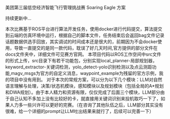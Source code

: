 美团第三届低空经济智能飞行管理挑战赛 Soaring Eagle 方案

持续更新中...

本次比赛基于ROS平台进行算法开发任务，使用docker进行代码提交，算法提交到云端的仿真环境中运行，根据自己的脚本文件，任务结束后会返回bag文件记录话题数据供选手回放，其实调试的时间成本还是很大的，前期因为不会docker使用，导致一直提交的是同一款代码，耽误了好几天时间,官方提供的部分文件在docs文件夹中，详细文件可见赛方官网。
本项目代码以ROS工作空间中src文件的形式上传，src目录下有若干功能包，分别实现local_planner-局部规划器， keyword_extractor-关键词检测，yolo_detect-yolo识别检测以及点云测距功能,magv_msgs为官方的自定义消息，waypoint_example为残留的官方示例，我的项目中没有用到。
对于本次的常规方案，可以分为以下几个模块：LLM对自然语言理解与处理，决策/状态机模块，感知模块以及规划模块（包括全局的A*规划和DWA规划）。由于本人精力和资源有限，仅仅完成了后面三个模块，LLM部分由于自己认知不多加上没有比较好的卡，就直接用关键词识别来投机取巧一下了，如果人力多一些兴许可以更好的完赛。（在咨询了其他队伍之后，LLM部分其实没有很难，给一个详细的prompt让LLM吐出结果来就行了，后续可以完善一下）
